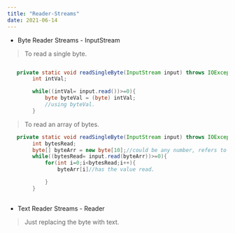 ```yaml
---
title: "Reader-Streams"
date: 2021-06-14
---
```

* Byte Reader Streams - InputStream

> To read a single byte. 
```java

   private static void readSingleByte(InputStream input) throws IOException {
        int intVal;

        while((intVal= input.read())>=0){
            byte byteVal = (byte) intVal;
            //using byteVal.
        }

```

> To read an array of  bytes.

```java 
   private static void readSingleByte(InputStream input) throws IOException {
        int bytesRead;
        byte[] byteArr = new byte[10];//could be any number, refers to the number of bytes you wish to read.
        while((bytesRead= input.read(byteArr))>=0){
            for(int i=0;i<bytesRead;i++){
                byteArr[i]//has the value read.                 

            }
        }
    

```
* Text Reader Streams - Reader 

> Just replacing the byte with text.  